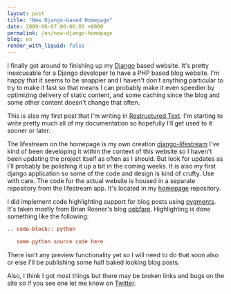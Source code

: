 ```yaml
---
layout: post
title: "New Django-based Homepage"
date: 2009-06-07 00:06:01 +0000
permalink: /en/new-django-homepage
blog: en
render_with_liquid: false
---
```


I finally got around to finishing up my
[Django](http://www.djangoproject.com/) based website. It's pretty
inexcusable for a Django developer to have a PHP based blog website. I'm
happy that it seems to be snappier and I haven't don't anything
particular to try to make it fast so that means I can probably make it
even speedier by optimizing delivery of static content, and some caching
since the blog and some other content doesn't change that often.

This is also my first post that I'm writing in [Restructured
Text](http://docutils.sourceforge.net/docs/user/rst/quickstart.html).
I'm starting to write pretty much all of my documentation so hopefully
I'll get used to it sooner or later.

The lifestream on the homepage is my own creation
[django-lifestream](http://bitbucket.org/IanLewis/django-lifestream/)
I've kind of been developing it within the context of this website so I
haven't been updating the project itself as often as I should. But look
for updates as I'll probably be polishing it up a bit in the coming
weeks. It is also my first django application so some of the code and
design is kind of crufty. Use with care. The code for the actual website
is housed in a separate repository from the lifestream app. It's located
in my [homepage](http://bitbucket.org/IanLewis/homepage/) repository.

I did implement code highlighting support for blog posts using
[pygments](http://pygments.org/). It's taken mostly from Brian Rosner's
blog [oebfare](http://github.com/brosner/oebfare/tree/master).
Highlighting is done something like the following:

```rst
.. code-block:: python

   some python source code here
```

There isn't any preview functionality yet so I will need to do that soon
also or else I'll be publishing some half baked looking blog posts.

Also, I think I got most things but there may be broken links and bugs
on the site so if you see one let me know on
[Twitter](http://twitter.com/ianmlewis).
